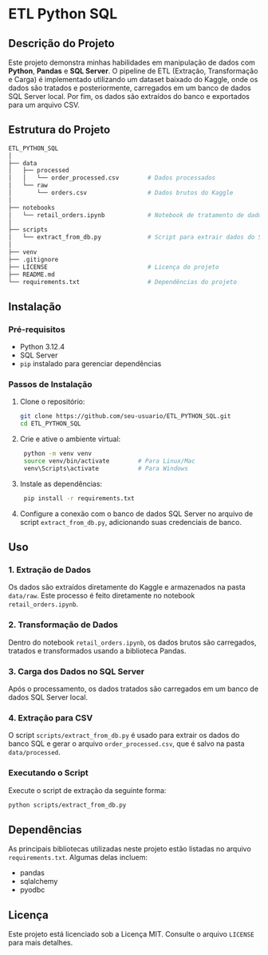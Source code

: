 # ETL Python SQL

## Descrição do Projeto

Este projeto demonstra minhas habilidades em manipulação de dados com **Python**, **Pandas** e **SQL Server**. O pipeline de ETL (Extração, Transformação e Carga) é implementado utilizando um dataset baixado do Kaggle, onde os dados são tratados e posteriormente, carregados em um banco de dados SQL Server local. Por fim, os dados são extraídos do banco e exportados para um arquivo CSV.

## Estrutura do Projeto

```bash
ETL_PYTHON_SQL
│
├── data
│   ├── processed
│   │   └── order_processed.csv        # Dados processados
│   └── raw
│       └── orders.csv                 # Dados brutos do Kaggle
│
├── notebooks
│   └── retail_orders.ipynb            # Notebook de tratamento de dados
│
├── scripts
│   └── extract_from_db.py             # Script para extrair dados do SQL Server
│
├── venv                               
├── .gitignore                         
├── LICENSE                            # Licença do projeto
├── README.md                          
└── requirements.txt                   # Dependências do projeto
```

## Instalação

### Pré-requisitos
- Python 3.12.4
- SQL Server
- `pip` instalado para gerenciar dependências

### Passos de Instalação
1. Clone o repositório:
   ```bash
   git clone https://github.com/seu-usuario/ETL_PYTHON_SQL.git
   cd ETL_PYTHON_SQL
   ```
2. Crie e ative o ambiente virtual:
   ```bash
    python -m venv venv
    source venv/bin/activate        # Para Linux/Mac
    venv\Scripts\activate           # Para Windows
   ```

3. Instale as dependências:
   ```bash
    pip install -r requirements.txt
   ```

4. Configure a conexão com o banco de dados SQL Server no arquivo de script `extract_from_db.py`, adicionando suas credenciais de banco.

## Uso

### 1. Extração de Dados
Os dados são extraídos diretamente do Kaggle e armazenados na pasta `data/raw`. Este processo é feito diretamente no notebook `retail_orders.ipynb`.

### 2. Transformação de Dados
Dentro do notebook `retail_orders.ipynb`, os dados brutos são carregados, tratados e transformados usando a biblioteca Pandas.

### 3. Carga dos Dados no SQL Server
Após o processamento, os dados tratados são carregados em um banco de dados SQL Server local.

### 4. Extração para CSV
O script `scripts/extract_from_db.py` é usado para extrair os dados do banco SQL e gerar o arquivo `order_processed.csv`, que é salvo na pasta `data/processed`.

### Executando o Script
Execute o script de extração da seguinte forma:
```bash
python scripts/extract_from_db.py
```

## Dependências

As principais bibliotecas utilizadas neste projeto estão listadas no arquivo `requirements.txt`. Algumas delas incluem:
- pandas
- sqlalchemy
- pyodbc

## Licença

Este projeto está licenciado sob a Licença MIT. Consulte o arquivo `LICENSE` para mais detalhes.



